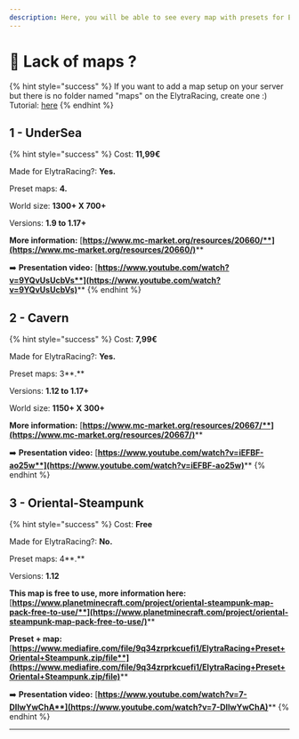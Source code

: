 ```yaml
---
description: Here, you will be able to see every map with presets for ElytraRacing
---
```


# 🏁 Lack of maps ?

{% hint style="success" %}
If you want to add a map setup on your server but there is no folder named "maps" on the ElytraRacing, create one :) Tutorial: [here](https://chooseit.gitbook.io/elytraracing/faq/how-do-i-add-a-map-preset-to-my-server)
{% endhint %}

## 1 - UnderSea

{% hint style="success" %}
Cost: **11,99€**

Made for ElytraRacing?: **Yes.**

Preset maps: **4.**

World size: **1300+ X 700+**

Versions: **1.9 to 1.17+**

**More information:** [**https://www.mc-market.org/resources/20660/**](https://www.mc-market.org/resources/20660/)****

➡️ **Presentation video:** [**https://www.youtube.com/watch?v=9YQvUsUcbVs**](https://www.youtube.com/watch?v=9YQvUsUcbVs)****
{% endhint %}

## 2 - Cavern

{% hint style="success" %}
Cost: **7,99€**

Made for ElytraRacing?: **Yes.**

Preset maps: 3**.**

Versions: **1.12 to 1.17+**

World size: **1150+ X 300+**

**More information:** [**https://www.mc-market.org/resources/20667/**](https://www.mc-market.org/resources/20667/)****

➡️ **Presentation video:** [**https://www.youtube.com/watch?v=iEFBF-ao25w**](https://www.youtube.com/watch?v=iEFBF-ao25w)****
{% endhint %}

## **3 - Oriental-Steampunk**

{% hint style="success" %}
Cost: **Free**

Made for ElytraRacing?: **No.**

Preset maps: 4**.**

Versions: **1.12**

**This map is free to use, more information here:** [**https://www.planetminecraft.com/project/oriental-steampunk-map-pack-free-to-use/**](https://www.planetminecraft.com/project/oriental-steampunk-map-pack-free-to-use/)****

**Preset + map:** [**https://www.mediafire.com/file/9q34zrprkcuefi1/ElytraRacing+Preset+Oriental+Steampunk.zip/file**](https://www.mediafire.com/file/9q34zrprkcuefi1/ElytraRacing+Preset+Oriental+Steampunk.zip/file)****

➡️ **Presentation video:** [**https://www.youtube.com/watch?v=7-DIlwYwChA**](https://www.youtube.com/watch?v=7-DIlwYwChA)****
{% endhint %}

****
